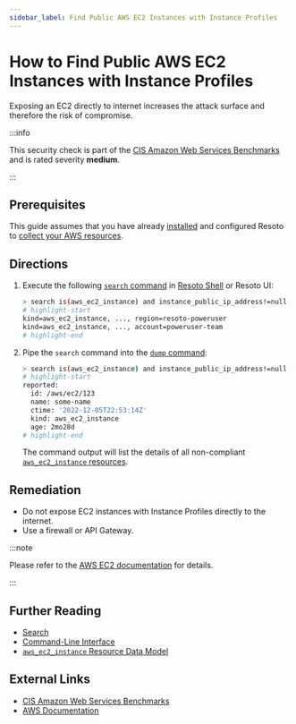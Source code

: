 ```yaml
---
sidebar_label: Find Public AWS EC2 Instances with Instance Profiles
---
```


# How to Find Public AWS EC2 Instances with Instance Profiles

Exposing an EC2 directly to internet increases the attack surface and therefore the risk of compromise.

:::info

This security check is part of the [CIS Amazon Web Services Benchmarks](https://cisecurity.org/benchmark/amazon_web_services) and is rated severity **medium**.

:::

## Prerequisites

This guide assumes that you have already [installed](../../../getting-started/install-resoto/index.md) and configured Resoto to [collect your AWS resources](../../../how-to-guides/data-sources/collect-aws-resource-data.md).

## Directions

1. Execute the following [`search` command](../../../reference/cli/search-commands/search.md) in [Resoto Shell](../../../reference/components/shell.md) or Resoto UI:

   ```bash
   > search is(aws_ec2_instance) and instance_public_ip_address!=null and instance_iam_instance_profile!=null
   # highlight-start
   ​kind=aws_ec2_instance, ..., region=resoto-poweruser
   ​kind=aws_ec2_instance, ..., account=poweruser-team
   # highlight-end
   ```

2. Pipe the `search` command into the [`dump` command](../../../reference/cli/format-commands/dump.md):

   ```bash
   > search is(aws_ec2_instance) and instance_public_ip_address!=null and instance_iam_instance_profile!=null | dump
   # highlight-start
   ​reported:
   ​  id: /aws/ec2/123
   ​  name: some-name
   ​  ctime: '2022-12-05T22:53:14Z'
   ​  kind: aws_ec2_instance
   ​  age: 2mo28d
   # highlight-end
   ```

   The command output will list the details of all non-compliant [`aws_ec2_instance` resources](../../../reference/unified-data-model/aws.md#aws_ec2_instance).

## Remediation

- Do not expose EC2 instances with Instance Profiles directly to the internet.
- Use a firewall or API Gateway.

:::note

Please refer to the [AWS EC2 documentation](https://docs.aws.amazon.com/AWSEC2/latest/UserGuide/elastic-ip-addresses-eip.html) for details.

:::

## Further Reading

- [Search](../../../reference/search/index.md)
- [Command-Line Interface](../../../reference/cli/index.md)
- [`aws_ec2_instance` Resource Data Model](../../../reference/unified-data-model/aws.md#aws_ec2_instance)

## External Links

- [CIS Amazon Web Services Benchmarks](https://cisecurity.org/benchmark/amazon_web_services)
- [AWS Documentation](https://docs.aws.amazon.com/AWSEC2/latest/UserGuide/elastic-ip-addresses-eip.html)
